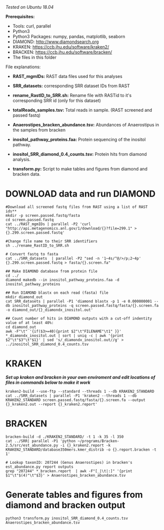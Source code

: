 *Tested on Ubuntu 18.04*

**Prerequisites:**
- Tools: curl, parallel
- Python3
- Python3 Packages: numpy, pandas, matplotlib, seaborn
- DIAMOND: http://www.diamondsearch.org
- KRAKEN: https://ccb.jhu.edu/software/kraken2/
- BRACKEN: https://ccb.jhu.edu/software/bracken/
- The files in this folder


 File explanations:

- **RAST_mgmIDs:** RAST data files used for this analyses
- **SRR_datasets:** corresponding SRR dataset IDs from RAST
- **rename_RastID_to_SRR.sh:** Rename file with RASTid to it's corresponding SRR id (only for this dataset)
- **totalReads_samples.tsv:** Total reads in sample. (RAST screened and passed fastq)
  

- **Anaerostipes_bracken_abundance.tsv:** Abundances of Anaerostipus in the samples from bracken
- **inositol_pathway_proteins.faa:** Protein sequencing of the inositol pathway. 
- **inositol_SRR_diamond_0.4_counts.tsv:** Protein hits from diamond analysis.
- **transform.py:** Script to make tables and figures from diamond and bracken data.


# DOWNLOAD data and run DIAMOND
```
#Download all screened fastq files from RAST using a list of RAST ids**
mkdir -p screen.passed.fastq/fasta
cd screen.passed.fastq
cat ../RAST_mgmIDs | parallel -P2 'curl "http://api.metagenomics.anl.gov/1/download/{}?file=299.1" > {}.299.screen.passed.fastq'

#Change file name to their SRR identifiers
sh ../rename_RastID_to_SRR.sh

# Convert fastq to fasta
cat ../SRR_datasets  | parallel -P2 "sed -n '1~4s/^@/>/p;2~4p' {}.299.screen.passed.fastq > fasta/{}.screen.fa"

## Make DIAMOND database from protein file
cd ../
diamond makedb --in inositol_pathway_proteins.faa -d inositol_pathway_proteins

## Run DIAMOND blastx on each read (fasta) file
mkdir diamond_out
cat SRR_datasets | parallel -P1 'diamond blastx -p 1 -e 0.000000001 --db inositol_pathway_proteins -q screen.passed.fastq/fasta/{}.screen.fa -o diamond_out/{}_diamondx_inositol.out'

## Count number of hits in DIAMOND outputs with a cut-off indentity value of at least 40%:
cd diamond_out
awk -F"\t" '{if($3>=40){print $2"\t"FILENAME"\t1" }}' *_diamondx_inositol.out | sort | uniq -c | awk '{print $2"\t"$3"\t"$1}' | sed 's/_diamondx_inositol.out//g' > ../inositol_SRR_diamond_0.4_counts.tsv
```

# KRAKEN
***Set up kraken and bracken in your own enviroment and edit locations of files in commands below to make it work***
```
kraken2-build --use-ftp --standard --threads 1 --db KRAKEN2_STANDARD
cat ../SRR_datasets | parallel -P1 'kraken2 --threads 1 --db KRAKEN2_STANDARD screen.passed.fastq/fasta/{}.screen.fa --output {}_kraken2.out --report {}_kraken2.report'
```
# BRACKEN
```
bracken-build -d ./KRAKEN2_STANDARD/ -t 1 -k 35 -l 350
cat ../SRR| parallel -P1 'python ~/programs/Bracken-2.5/src/est_abundance.py -i {}_kraken2.report -k KRAKEN2_STANDARD/database350mers.kmer_distrib -o {}.report.bracken -t 1'

# Lookup taxonID: 207244 (Genus Anaerostipes) in bracken's est_abundance.py report outputs
grep "207244" *_bracken.report  | awk -F"[_|\t|:]" '{print $1"\t"$(4)"\t"$3}' > Anaerostipes_bracken_abundance.tsv
```

# Generate tables and figures from diamond and bracken output
```
python3 transform.py inositol_SRR_diamond_0.4_counts.tsv Anaerostipes_bracken_abundance.tsv
```
